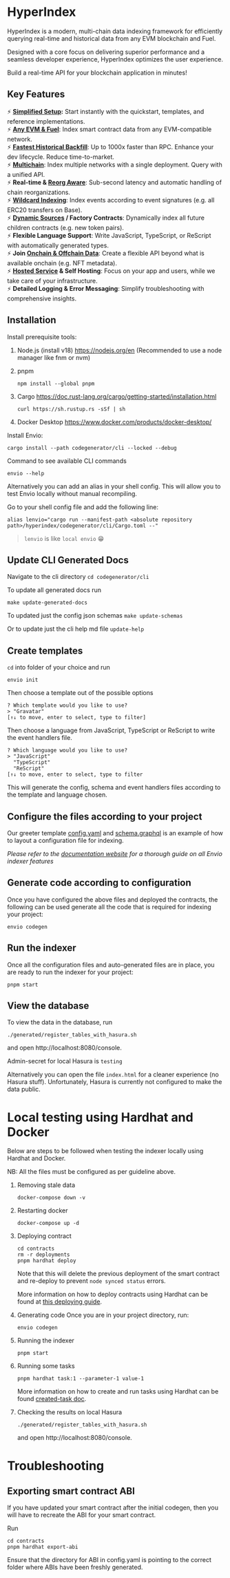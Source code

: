 # HyperIndex

HyperIndex is a modern, multi-chain data indexing framework for efficiently querying real-time and historical data from any EVM blockchain and Fuel.

Designed with a core focus on delivering superior performance and a seamless developer experience, HyperIndex optimizes the user experience.

Build a real-time API for your blockchain application in minutes!

## Key Features

⚡  **[Simplified Setup](https://docs.envio.dev/docs/HyperIndex/contract-import):** Start instantly with the quickstart, templates, and reference implementations.  
⚡  **[Any EVM & Fuel](https://docs.envio.dev/docs/HyperIndex/supported-networks)**: Index smart contract data from any EVM-compatible network.  
⚡  **[Fastest Historical Backfill](https://docs.envio.dev/docs/HyperIndex/hypersync)**: Up to 1000x faster than RPC. Enhance your dev lifecycle. Reduce time-to-market.  
⚡  **[Multichain](https://docs.envio.dev/docs/HyperIndex/multichain-indexing)**: Index multiple networks with a single deployment. Query with a unified API.  
⚡  **Real-time & [Reorg Aware](https://docs.envio.dev/docs/HyperIndex/reorgs-support)**: Sub-second latency and automatic handling of chain reorganizations.   
⚡  **[Wildcard Indexing](/docs/HyperIndex/Advanced/wildcard-indexing.mdx)**: Index events according to event signatures (e.g. all ERC20 transfers on Base).  
⚡  **[Dynamic Sources](https://docs.envio.dev/docs/HyperIndex/wildcard-indexing) / Factory Contracts**: Dynamically index all future children contracts (e.g. new token pairs).    
⚡  **Flexible Language Support**: Write JavaScript, TypeScript, or ReScript with automatically generated types.  
⚡  **Join [Onchain & Offchain Data](https://docs.envio.dev/docs/HyperIndex/ipfs)**: Create a flexible API beyond what is available onchain (e.g. NFT metadata).  
⚡  **[Hosted Service](https://v2.envio.dev/explorer) & Self Hosting**: Focus on your app and users, while we take care of your infrastructure.  
⚡  **Detailed Logging & Error Messaging**: Simplify troubleshooting with comprehensive insights.  

## Installation

Install prerequisite tools:

1. Node.js (install v18) https://nodejs.org/en
   (Recommended to use a node manager like fnm or nvm)
2. pnpm

   ```
   npm install --global pnpm
   ```

3. Cargo https://doc.rust-lang.org/cargo/getting-started/installation.html

   ```
   curl https://sh.rustup.rs -sSf | sh
   ```

4. Docker Desktop https://www.docker.com/products/docker-desktop/

Install Envio:

```
cargo install --path codegenerator/cli --locked --debug
```

Command to see available CLI commands

```
envio --help
```

Alternatively you can add an alias in your shell config. This will allow you to test Envio locally without manual recompiling.

Go to your shell config file and add the following line:

```
alias lenvio="cargo run --manifest-path <absolute repository path>/hyperindex/codegenerator/cli/Cargo.toml --"
```

> `lenvio` is like `local envio` 😁

## Update CLI Generated Docs

Navigate to the cli directory
`cd codegenerator/cli`

To update all generated docs run

`make update-generated-docs`

To updated just the config json schemas
`make update-schemas`

Or to update just the cli help md file
`update-help`

## Create templates

`cd` into folder of your choice and run

```
envio init
```

Then choose a template out of the possible options

```
? Which template would you like to use?
> "Gravatar"
[↑↓ to move, enter to select, type to filter]
```

Then choose a language from JavaScript, TypeScript or ReScript to write the event handlers file.

```
? Which language would you like to use?
> "JavaScript"
  "TypeScript"
  "ReScript"
[↑↓ to move, enter to select, type to filter
```

This will generate the config, schema and event handlers files according to the template and language chosen.

## Configure the files according to your project

Our greeter template [config.yaml](./codegenerator/cli/templates/static/greeter_template/typescript/config.yaml) and [schema.graphql](./codegenerator/cli/templates/static/greeter_template/shared/schema.graphql) is an example of how to layout a configuration file for indexing.

*Please refer to the [documentation website](https://docs.envio.dev) for a thorough guide on all Envio indexer features*

## Generate code according to configuration

Once you have configured the above files and deployed the contracts, the following can be used generate all the code that is required for indexing your project:

```
envio codegen
```

## Run the indexer

Once all the configuration files and auto-generated files are in place, you are ready to run the indexer for your project:

```
pnpm start
```

## View the database

To view the data in the database, run

```
./generated/register_tables_with_hasura.sh
```

and open http://localhost:8080/console.

Admin-secret for local Hasura is `testing`

Alternatively you can open the file `index.html` for a cleaner experience (no Hasura stuff). Unfortunately, Hasura is currently not configured to make the data public.

# Local testing using Hardhat and Docker

Below are steps to be followed when testing the indexer locally using Hardhat and Docker.

NB: All the files must be configured as per guideline above.

1. Removing stale data

   ```
   docker-compose down -v
   ```

2. Restarting docker

   ```
   docker-compose up -d
   ```

3. Deploying contract

   ```
   cd contracts
   rm -r deployments
   pnpm hardhat deploy
   ```

   Note that this will delete the previous deployment of the smart contract and re-deploy to prevent `node synced status` errors.

   More information on how to deploy contracts using Hardhat can be found at [this deploying guide](https://hardhat.org/hardhat-runner/docs/guides/deploying).

4. Generating code
   Once you are in your project directory, run:

   ```
   envio codegen
   ```

5. Running the indexer

   ```
   pnpm start
   ```

6. Running some tasks

   ```
   pnpm hardhat task:1 --parameter-1 value-1
   ```

   More information on how to create and run tasks using Hardhat can be found [created-task doc](https://hardhat.org/hardhat-runner/docs/advanced/create-task).

7. Checking the results on local Hasura
   ```
   ./generated/register_tables_with_hasura.sh
   ```
   and open http://localhost:8080/console.

# Troubleshooting

## Exporting smart contract ABI

If you have updated your smart contract after the initial codegen, then you will have to recreate the ABI for your smart contract.

Run

```
cd contracts
pnpm hardhat export-abi
```

Ensure that the directory for ABI in config.yaml is pointing to the correct folder where ABIs have been freshly generated.
